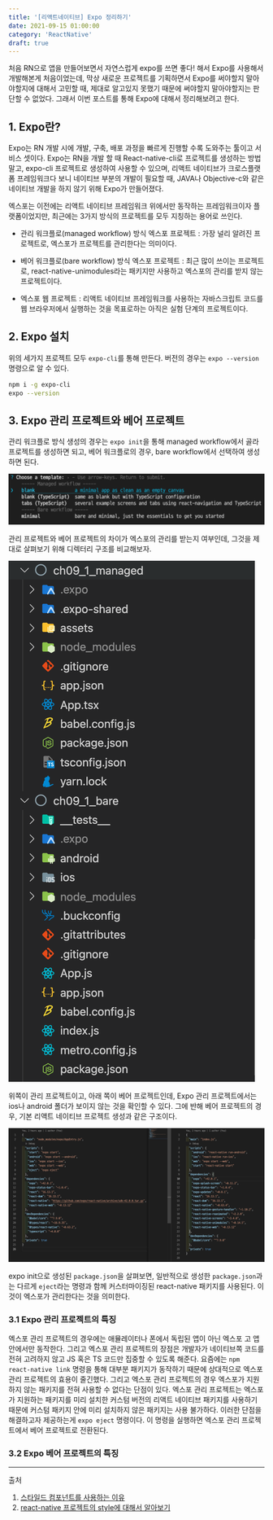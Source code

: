 ```yaml
---
title: '[리액트네이티브] Expo 정리하기'
date: 2021-09-15 01:00:00
category: 'ReactNative'
draft: true
---
```


처음 RN으로 앱을 만들어보면서 자연스럽게 expo를 쓰면 좋다! 해서 Expo를 사용해서 개발해본게 처음이었는데, 막상 새로운 프로젝트를 기획하면서 Expo를 써야할지 말아야할지에 대해서 고민할 때, 제대로 알고있지 못했기 때문에 써야할지 말아야할지는 판단할 수 없었다. 그래서 이번 포스트를 통해 Expo에 대해서 정리해보려고 한다.

## 1. Expo란?

Expo는 RN 개발 시에 개발, 구축, 배포 과정을 빠르게 진행할 수록 도와주는 툴이고 서비스 셋이다. Expo는 RN을 개발 할 때 React-native-cli로 프로젝트를 생성하는 방법 말고, expo-cli 프로젝트로 생성하여 사용할 수 있으며, 리액트 네이티브가 크로스플랫폼 프레임워크다 보니 네이티브 부분의 개발이 필요할 때, JAVA나 Objective-c와 같은 네이티브 개발을 하지 않기 위해 Expo가 만들어졌다.

엑스포는 이전에는 리액트 네이티브 프레임워크 위에서만 동작하는 프레임워크이자 플랫폼이었지만, 최근에는 3가지 방식의 프로젝트를 모두 지칭하는 용어로 쓰인다.

- 관리 워크플로(managed workflow) 방식 엑스포 프로젝트 : 가장 널리 알려진 프로젝트로, 엑스포가 프로젝트를 관리한다는 의미이다.

- 베어 워크플로(bare workflow) 방식 엑스포 프로젝트 : 최근 많이 쓰이는 프로젝트로, react-native-unimodules라는 패키지만 사용하고 엑스포의 관리를 받지 않는 프로젝트이다.

- 엑스포 웹 프로젝트 : 리액트 네이티브 프레임워크를 사용하는 자바스크립트 코드를 웹 브라우저에서 실행하는 것을 목표로하는 아직은 실험 단계의 프로젝트이다.

## 2. Expo 설치

위의 세가지 프로젝트 모두 `expo-cli`를 통해 만든다. 버전의 경우는 `expo --version`명령으로 알 수 있다.

```bash
npm i -g expo-cli
expo --version
```

## 3. Expo 관리 프로젝트와 베어 프로젝트

관리 워크플로 방식 생성의 경우는 `expo init`을 통해 managed workflow에서 골라 프로젝트를 생성하면 되고, 베어 워크플로의 경우, bare workflow에서 선택하여 생성하면 된다.

![workflow init](./images/init.png)

관리 프로젝트와 베어 프로젝트의 차이가 엑스포의 관리를 받는지 여부인데, 그것을 제대로 살펴보기 위해 디렉터리 구조를 비교해보자.

![dir](./images/directory.png)

위쪽이 관리 프로젝트이고, 아래 쪽이 베어 프로젝트인데, Expo 관리 프로젝트에서는 ios나 android 폴더가 보이지 않는 것을 확인할 수 있다. 그에 반해 베어 프로젝트의 경우, 기본 리액트 네이티브 프로젝트 생성과 같은 구조이다.

![json](./images/json.png)

expo init으로 생성된 `package.json`을 살펴보면, 일반적으로 생성한 `package.json`과는 다르게 `eject`라는 명령과 함께 커스터마이징된 react-native 패키지를 사용된다. 이것이 엑스포가 관리한다는 것을 의미한다.

### 3.1 Expo 관리 프로젝트의 특징

엑스포 관리 프로젝트의 경우에는 애뮬레이터나 폰에서 독립된 앱이 아닌 엑스포 고 앱안에서만 동작한다. 그리고 엑스포 관리 프로젝트의 장점은 개발자가 네이티브쪽 코드를 전혀 고려하지 않고 JS 혹은 TS 코드만 집중할 수 있도록 해준다. 요즘에는 `npm react-native link` 명령을 통해 대부분 패키지가 동작하기 때문에 상대적으로 엑스포 관리 프로젝트의 효용이 줄긴했다. 그리고 엑스포 관리 프로젝트의 경우 엑스포가 지원하지 않는 패키지를 전혀 사용할 수 없다는 단점이 있다. 엑스포 관리 프로젝트는 엑스포가 지원하는 패키지를 미리 설치한 커스텀 버전의 리액트 네이티브 패키지를 사용하기 때문에 커스텀 패키지 안에 미리 설치하지 않은 패키지는 사용 불가하다. 이러한 단점을 해결하고자 제공하는게 `expo eject` 명령이다. 이 명령을 실행하면 엑스포 관리 프로젝트에서 베어 프로젝트로 전환된다.

### 3.2 Expo 베어 프로젝트의 특징

---

출처

1. [스타일드 컴포넌트를 사용하는 이유](https://eunbin00.tistory.com/31)
2. [react-native 프로젝트의 style에 대해서 알아보기](https://velog.io/@jinsunee/react-native-%ED%94%84%EB%A1%9C%EC%A0%9D%ED%8A%B8%EC%9D%98-style%EC%97%90-%EB%8C%80%ED%95%B4%EC%84%9C-%EC%95%8C%EC%95%84%EB%B3%B4%EA%B8%B0)
